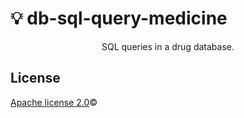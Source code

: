 # 💡 db-sql-query-medicine
<p align="center">
   SQL queries in a drug database.
</p>

## License

[Apache license 2.0](LICENSE)©
